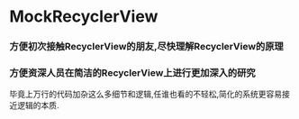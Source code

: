 # MockRecyclerView

### 方便初次接触RecyclerView的朋友,尽快理解RecyclerView的原理

### 方便资深人员在简洁的RecyclerView上进行更加深入的研究

毕竟上万行的代码加杂这么多细节和逻辑,任谁也看的不轻松,简化的系统更容易接近逻辑的本质.
